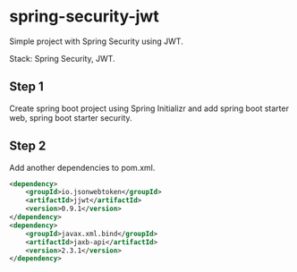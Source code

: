 # spring-security-jwt
Simple project with Spring Security using JWT.

Stack: Spring Security, JWT.

## Step 1
Create spring boot project using Spring Initializr and add spring boot starter web, spring boot starter security.

## Step 2
Add another dependencies to pom.xml.
```xml
<dependency>
    <groupId>io.jsonwebtoken</groupId>
    <artifactId>jjwt</artifactId>
    <version>0.9.1</version>
</dependency>
<dependency>
    <groupId>javax.xml.bind</groupId>
    <artifactId>jaxb-api</artifactId>
    <version>2.3.1</version>
</dependency>

```
